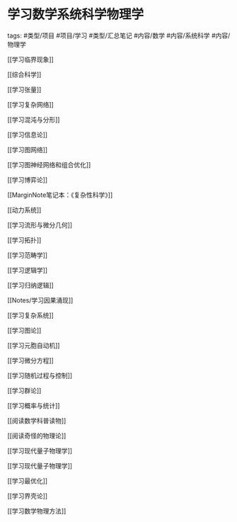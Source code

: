 # 学习数学系统科学物理学


tags:  #类型/项目  #项目/学习  #类型/汇总笔记 #内容/数学 #内容/系统科学 #内容/物理学 



[[学习临界现象]]
  
[[综合科学]]
  
[[学习张量]]
  
[[学习复杂网络]] 
  
[[学习混沌与分形]]
  
[[学习信息论]]
 
[[学习图网络]]

[[学习图神经网络和组合优化]]
  
[[学习博弈论]]
  
[[MarginNote笔记本：《复杂性科学》]]
  
[[动力系统]]
  
[[学习流形与微分几何]]
  
[[学习拓扑]]
  
[[学习范畴学]]
  
[[学习逻辑学]]

[[学习归纳逻辑]]


[[Notes/学习因果涌现]]

[[学习复杂系统]]
  
[[学习图论]]
  
[[学习元胞自动机]]
  
[[学习微分方程]]

[[学习随机过程与控制]]
  
[[学习群论]]

[[学习概率与统计]]
  
[[阅读数学科普读物]]

[[阅读奇怪的物理论]]
  
[[学习现代量子物理学]]
  
[[学习现代量子物理学]]
  
[[学习最优化]]
  
[[学习界壳论]]

[[学习数学物理方法]]
  
  